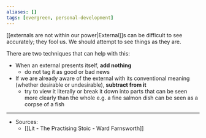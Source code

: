 ```yaml
---
aliases: []
tags: [evergreen, personal-development]
---
```


[[externals are not within our power|External]]s can be difficult to see accurately; they fool us. We should attempt to see things as they are. 

There are two techniques that can help with this:
- When an external presents itself, **add nothing**
	- do not tag it as good or bad news 
- If we are already aware of the external with its conventional meaning (whether desirable or undesirable), **subtract from it**
	- try to view it literally or break it down into parts that can be seen more clearly than the whole e.g. a fine salmon dish can be seen as a corpse of a fish


---
- Sources:
	- [[Lit  - The Practising Stoic - Ward Farnsworth]]
